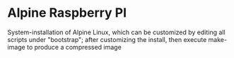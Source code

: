 # Alpine Raspberry PI

System-installation of Alpine Linux, which can be customized by editing all scripts under "bootstrap"; 
after customizing the install, then execute make-image to produce a compressed image
